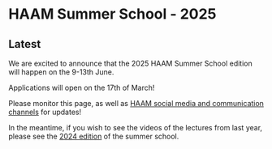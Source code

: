 # HAAM Summer School - 2025

## Latest

We are excited to announce that the 2025 HAAM Summer School edition will happen on the 9-13th June.

Applications will open on the 17th of March!

Please monitor this page, as well as [HAAM social media and communication channels](https://haam-community.github.io/) for updates!

In the meantime, if you wish to see the videos of the lectures from last year, please see the [2024 edition](/2024/) of the summer school. 
<!-- If you wish to run the practical sessions in your own time, please see the draft SPAAM 'Introduction to Ancient Metagenomics' textbook [here](https://www.spaam-community.org/intro-to-ancient-metagenomics-book/). -->
